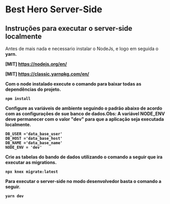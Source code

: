 # Best Hero Server-Side

## Instruções para executar o server-side localmente

Antes de mais nada e necessario instalar o NodeJs, e logo em seguida o <b>yarn.<b>

[MIT] https://nodejs.org/en/

[MIT] https://classic.yarnpkg.com/en/

Com o node instalado execute o comando para baixar todas as dependências do projeto.

```npm install```

Configure as variáveis de ambiente seguindo o padrão abaixo de acordo com as configurações de sue banco de dados.Obs: A variável <b>NODE_ENV<b/> deve permanecer com o valor "dev" para que a aplicação seja executada localmente.

```DB_KEY ='data_base_password'
DB_USER ='data_base_user'
DB_HOST ='data_base_host'
DB_NAME ='data_base_name'
NODE_ENV = 'dev'
```
Crie as tabelas do bando de dados utilizando o comando a seguir que ira executar as migrations.

```npx knex migrate:latest```

Para executar o server-side no modo desenvolvedor basta o comando a seguir.

```yarn dev```

